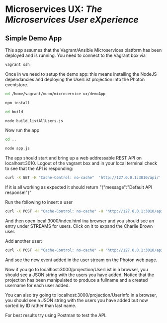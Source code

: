 # Microservices UX:  *The Microservices User eXperience*
## Simple Demo App

This app assumes that the Vagrant/Ansible Microservices platform has been deployed and is running. You need to connect to the Vagrant box via

```bash
vagrant ssh
```

Once in we need to setup the demo app: this means installing the NodeJS dependancies and deploying the UserList projection into the Photon eventstore.

```bash
cd /home/vagrant/muon/microservice-ux/demoApp

npm install

cd build

node build_listAllUsers.js
```
Now run the app
```bash
cd ..

node app.js
```

The app should start and bring up a web addressable REST API on localhost:3010. Logout of the vagrant box and in your local terminal check to see that the API is responding:
```bash
curl -X GET -H "Cache-Control: no-cache"  'http://127.0.0.1:3010/api/'
```
If it is all working as expected it should return "{"message":"Default API response!"}"

Run the following to insert a user
```bash
curl -X POST -H "Cache-Control: no-cache" -H 'http://127.0.0.1:3010/api/users/?fname=Charlie&lname=Brown&password=pass1'
```

And then open local:3000/index.html ina browser and you should see an entry under STREAMS for users. Click on it to expand the Charlie Brown user.

Add another user:
```bash
curl -X POST -H "Cache-Control: no-cache" -H 'http://127.0.0.1:3010/api/users/?fname=Peppermint&lname=Patty&password=chuck'
```
And see the new event added in the user stream on the Photon web page.

Now if you go to localhost:3000/projection/UserList in a browser, you should see a JSON string with the users you have added. Notice that the projection has been manipulated to produce a fullname and a created username for each user added.

You can also try going to localhost:3000/projection/UserInfo in a browser, you should see a JSON string with the users you have added but now sorted by ID rather than last name.

For best results try using Postman to test the API.
